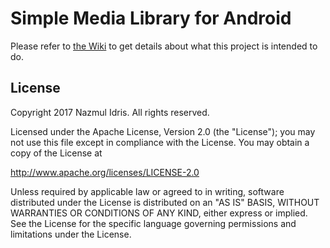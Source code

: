 Simple Media Library for Android
================================

Please refer to [the Wiki](https://github.com/nazmulidris/mediasession-mediaplayer/wiki) to get details about what this project is intended to do.

License
-------

Copyright 2017 Nazmul Idris. All rights reserved.

Licensed under the Apache License, Version 2.0 (the "License");
you may not use this file except in compliance with the License.
You may obtain a copy of the License at

  http://www.apache.org/licenses/LICENSE-2.0

Unless required by applicable law or agreed to in writing, software
distributed under the License is distributed on an "AS IS" BASIS,
WITHOUT WARRANTIES OR CONDITIONS OF ANY KIND, either express or implied.
See the License for the specific language governing permissions and
limitations under the License.